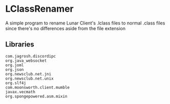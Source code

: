 # LClassRenamer
A simple program to rename Lunar Client's .lclass files to normal .class files since there's no differences aside from the file extension

## Libraries

```
com.jagrosh.discordipc
org.java_websocket
org.joml
org.json
org.newsclub.net.jni
org.newsclub.net.unix
org.slf4j
com.moonsworth.client.mumble
javax.vecmath
org.spongepowered.asm.mixin
```
